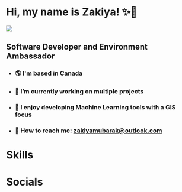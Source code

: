 # Hi, my name is Zakiya! ✨🌙  
![](https://i.pinimg.com/originals/d6/af/c7/d6afc7ce9d9e64447bfdd4a368b8db18.gif)

## Software Developer and Environment Ambassador
  - ### 🌎 I'm based in Canada
  - ### 🔨 I’m currently working on multiple projects
  - ### 🌴 I enjoy developing Machine Learning tools with a GIS focus
  - ### 📩 How to reach me: zakiyamubarak@outlook.com
# Skills

# Socials
